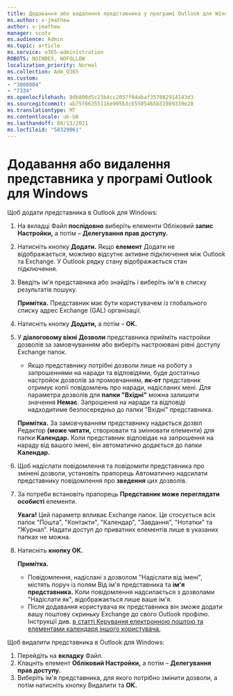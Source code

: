 ```yaml
---
title: Додавання або видалення представника у програмі Outlook для Windows
ms.author: v-jmathew
author: v-jmathew
manager: scotv
ms.audience: Admin
ms.topic: article
ms.service: o365-administration
ROBOTS: NOINDEX, NOFOLLOW
localization_priority: Normal
ms.collection: Adm_O365
ms.custom:
- "3800004"
- "7334"
ms.openlocfilehash: 8db800d5c23b4cc2057f94abaf357082914143d3
ms.sourcegitcommit: ab75f66355116e995b3cb5505465b31989339e28
ms.translationtype: MT
ms.contentlocale: uk-UA
ms.lasthandoff: 08/13/2021
ms.locfileid: "58329061"
---
```

# <a name="how-to-add-or-remove-a-delegate-in-outlook-for-windows"></a>Додавання або видалення представника у програмі Outlook для Windows

Щоб додати представника в Outlook для Windows: 

1. На вкладці Файл **послідовно** виберіть елементи Обліковий **запис Настройки,** а потім – **Делегування прав доступу.**
2. Натисніть кнопку **Додати.** Якщо **елемент** Додати не відображається, можливо відсутнє активне підключення між Outlook та Exchange. У Outlook рядку стану відображається стан підключення.
3. Введіть ім'я представника або знайдіть і виберіть ім'я в списку результатів пошуку.

    **Примітка.** Представник має бути користувачем із глобального списку адрес Exchange (GAL) організації.
4. Натисніть кнопку **Додати,** а потім – **OK.**
5. У **діалоговому вікні Дозволи** представника прийміть настройки дозволів за замовчуванням або виберіть настроювані рівні доступу Exchange папок.

    - Якщо представнику потрібні дозволи лише на роботу з запрошеннями на наради та відповідями, буде достатньо настройок дозволів за промовчанням, **як-от** представник отримує копії повідомлень про наради, надісланих мені. Для параметра дозволів для **папки "Вхідні"** можна залишити значення **Немає**. Запрошення на наради та відповіді надходитиме безпосередньо до папки "Вхідні" представника.

    **Примітка.** За замовчуванням представнику надається дозвіл Редактор **(може читати,** створювати та змінювати елементи) для папки **Календар.** Коли представник відповідає на запрошення на нараду від вашого імені, він автоматично додається до папки **Календар.**

5. Щоб надіслати повідомлення та повідомити представника про змінені дозволи, установіть прапорець Автоматично надсилати представнику повідомлення про **зведення** цих дозволів.
6. За потреби встановіть прапорець **Представник може переглядати особисті** елементи.

    **Увага!** Цей параметр впливає Exchange папок. Це стосується всіх папок "Пошта", "Контакти", "Календар", "Завдання", "Нотатки" та "Журнал". Надати доступ до приватних елементів лише в указаних папках не можна.

7. Натисніть **кнопку OK.**

    **Примітка.**
    - Повідомлення, надіслані з дозволом "Надіслати від імені", містять поруч із полям Від ім'я представника та **ім'я представника.** Коли повідомлення надсилається з дозволами "Надіслати як", відображається лише ваше ім'я.
    - Після додавання користувача як представника він зможе додати вашу поштову скриньку Exchange до свого Outlook профілю. Інструкції див. [в статті Керування електронною поштою та елементами календаря іншого користувача.](https://support.microsoft.com/office/manage-another-person-s-mail-and-calendar-items-afb79d6b-2967-43b9-a944-a6b953190af5)

Щоб видалити представника в Outlook для Windows:

1. Перейдіть на **вкладку** Файл.
2. Клацніть елемент **Обліковий Настройки,** а потім – **Делегування прав доступу.**
3. Виберіть ім'я представника, для якого потрібно змінити дозволи,  а потім натисніть кнопку Видалити та **OK.**
